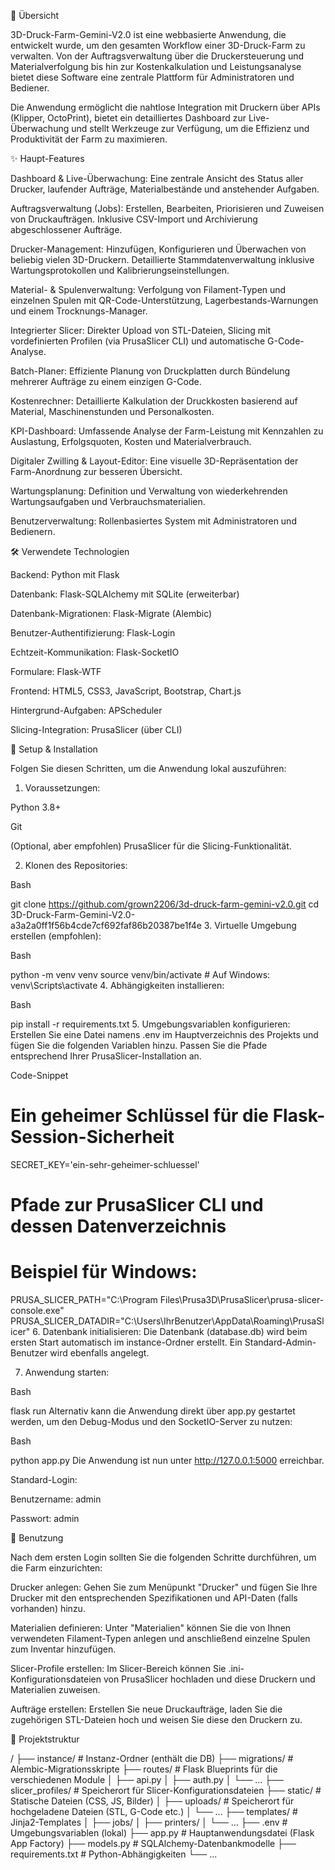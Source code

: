 🌟 Übersicht  


3D-Druck-Farm-Gemini-V2.0 ist eine webbasierte Anwendung, die entwickelt wurde, um den gesamten Workflow einer 3D-Druck-Farm zu verwalten. Von der Auftragsverwaltung über die Druckersteuerung und Materialverfolgung bis hin zur Kostenkalkulation und Leistungsanalyse bietet diese Software eine zentrale Plattform für Administratoren und Bediener.

Die Anwendung ermöglicht die nahtlose Integration mit Druckern über APIs (Klipper, OctoPrint), bietet ein detailliertes Dashboard zur Live-Überwachung und stellt Werkzeuge zur Verfügung, um die Effizienz und Produktivität der Farm zu maximieren.

✨ Haupt-Features


Dashboard & Live-Überwachung: 
Eine zentrale Ansicht des Status aller Drucker, laufender Aufträge, Materialbestände und anstehender Aufgaben.

Auftragsverwaltung (Jobs): Erstellen, Bearbeiten, Priorisieren und Zuweisen von Druckaufträgen. Inklusive CSV-Import und Archivierung abgeschlossener Aufträge.

Drucker-Management: Hinzufügen, Konfigurieren und Überwachen von beliebig vielen 3D-Druckern. Detaillierte Stammdatenverwaltung inklusive Wartungsprotokollen und Kalibrierungseinstellungen.

Material- & Spulenverwaltung: Verfolgung von Filament-Typen und einzelnen Spulen mit QR-Code-Unterstützung, Lagerbestands-Warnungen und einem Trocknungs-Manager.

Integrierter Slicer: Direkter Upload von STL-Dateien, Slicing mit vordefinierten Profilen (via PrusaSlicer CLI) und automatische G-Code-Analyse.

Batch-Planer: Effiziente Planung von Druckplatten durch Bündelung mehrerer Aufträge zu einem einzigen G-Code.

Kostenrechner: Detaillierte Kalkulation der Druckkosten basierend auf Material, Maschinenstunden und Personalkosten.

KPI-Dashboard: Umfassende Analyse der Farm-Leistung mit Kennzahlen zu Auslastung, Erfolgsquoten, Kosten und Materialverbrauch.

Digitaler Zwilling & Layout-Editor: Eine visuelle 3D-Repräsentation der Farm-Anordnung zur besseren Übersicht.

Wartungsplanung: Definition und Verwaltung von wiederkehrenden Wartungsaufgaben und Verbrauchsmaterialien.

Benutzerverwaltung: Rollenbasiertes System mit Administratoren und Bedienern.



🛠️ Verwendete Technologien


Backend: Python mit Flask

Datenbank: Flask-SQLAlchemy mit SQLite (erweiterbar)

Datenbank-Migrationen: Flask-Migrate (Alembic)

Benutzer-Authentifizierung: Flask-Login

Echtzeit-Kommunikation: Flask-SocketIO

Formulare: Flask-WTF

Frontend: HTML5, CSS3, JavaScript, Bootstrap, Chart.js

Hintergrund-Aufgaben: APScheduler

Slicing-Integration: PrusaSlicer (über CLI)

🚀 Setup & Installation


Folgen Sie diesen Schritten, um die Anwendung lokal auszuführen:

1. Voraussetzungen:

Python 3.8+

Git

(Optional, aber empfohlen) PrusaSlicer für die Slicing-Funktionalität.

2. Klonen des Repositories:

Bash

git clone https://github.com/grown2206/3d-druck-farm-gemini-v2.0.git
cd 3D-Druck-Farm-Gemini-V2.0-a3a2a0ff1f56b4cde7cf692faf86b20387be1f4e
3. Virtuelle Umgebung erstellen (empfohlen):

Bash

python -m venv venv
source venv/bin/activate  # Auf Windows: venv\Scripts\activate
4. Abhängigkeiten installieren:

Bash

pip install -r requirements.txt
5. Umgebungsvariablen konfigurieren:
Erstellen Sie eine Datei namens .env im Hauptverzeichnis des Projekts und fügen Sie die folgenden Variablen hinzu. Passen Sie die Pfade entsprechend Ihrer PrusaSlicer-Installation an.

Code-Snippet

# Ein geheimer Schlüssel für die Flask-Session-Sicherheit
SECRET_KEY='ein-sehr-geheimer-schluessel'

# Pfade zur PrusaSlicer CLI und dessen Datenverzeichnis
# Beispiel für Windows:
PRUSA_SLICER_PATH="C:\\Program Files\\Prusa3D\\PrusaSlicer\\prusa-slicer-console.exe"
PRUSA_SLICER_DATADIR="C:\\Users\\IhrBenutzer\\AppData\\Roaming\\PrusaSlicer"
6. Datenbank initialisieren:
Die Datenbank (database.db) wird beim ersten Start automatisch im instance-Ordner erstellt. Ein Standard-Admin-Benutzer wird ebenfalls angelegt.

7. Anwendung starten:

Bash

flask run
Alternativ kann die Anwendung direkt über app.py gestartet werden, um den Debug-Modus und den SocketIO-Server zu nutzen:

Bash

python app.py
Die Anwendung ist nun unter http://127.0.0.1:5000 erreichbar.

Standard-Login:

Benutzername: admin

Passwort: admin

📖 Benutzung


Nach dem ersten Login sollten Sie die folgenden Schritte durchführen, um die Farm einzurichten:

Drucker anlegen: Gehen Sie zum Menüpunkt "Drucker" und fügen Sie Ihre Drucker mit den entsprechenden Spezifikationen und API-Daten (falls vorhanden) hinzu.

Materialien definieren: Unter "Materialien" können Sie die von Ihnen verwendeten Filament-Typen anlegen und anschließend einzelne Spulen zum Inventar hinzufügen.

Slicer-Profile erstellen: Im Slicer-Bereich können Sie .ini-Konfigurationsdateien von PrusaSlicer hochladen und diese Druckern und Materialien zuweisen.

Aufträge erstellen: Erstellen Sie neue Druckaufträge, laden Sie die zugehörigen STL-Dateien hoch und weisen Sie diese den Druckern zu.

📂 Projektstruktur




/
├── instance/                 # Instanz-Ordner (enthält die DB)
├── migrations/               # Alembic-Migrationsskripte
├── routes/                   # Flask Blueprints für die verschiedenen Module
│   ├── api.py
│   ├── auth.py
│   └── ...
├── slicer_profiles/          # Speicherort für Slicer-Konfigurationsdateien
├── static/                   # Statische Dateien (CSS, JS, Bilder)
│   ├── uploads/              # Speicherort für hochgeladene Dateien (STL, G-Code etc.)
│   └── ...
├── templates/                # Jinja2-Templates
│   ├── jobs/
│   ├── printers/
│   └── ...
├── .env                      # Umgebungsvariablen (lokal)
├── app.py                    # Hauptanwendungsdatei (Flask App Factory)
├── models.py                 # SQLAlchemy-Datenbankmodelle
├── requirements.txt          # Python-Abhängigkeiten
└── ... 
